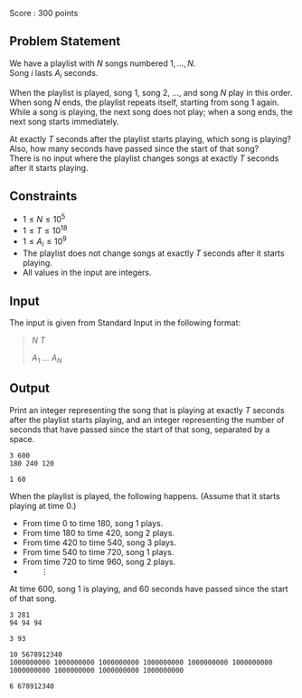 Score : $300$ points

## Problem Statement

We have a playlist with $N$ songs numbered $1, \dots, N$.<br>
Song $i$ lasts $A_i$ seconds.

When the playlist is played, song $1$, song $2$, $\ldots$, and song $N$ play in this order. When song $N$ ends, the playlist repeats itself, starting from song $1$ again. While a song is playing, the next song does not play; when a song ends, the next song starts immediately.

At exactly $T$ seconds after the playlist starts playing, which song is playing? Also, how many seconds have passed since the start of that song?<br>
There is no input where the playlist changes songs at exactly $T$ seconds after it starts playing.

## Constraints

- $1 \leq N \leq 10^5$
- $1 \leq T \leq 10^{18}$
- $1 \leq A_i \leq 10^9$
- The playlist does not change songs at exactly $T$ seconds after it starts playing.
- All values in the input are integers.

## Input

The input is given from Standard Input in the following format:

> $N$ $T$
> 
> $A_1$ $\ldots$ $A_N$

## Output

Print an integer representing the song that is playing at exactly $T$ seconds after the playlist starts playing, and an integer representing the number of seconds that have passed since the start of that song, separated by a space.

```input1
3 600
180 240 120
```

```output1
1 60
```

When the playlist is played, the following happens. (Assume that it starts playing at time $0$.)

- From time $0$ to time $180$, song $1$ plays.
- From time $180$ to time $420$, song $2$ plays.
- From time $420$ to time $540$, song $3$ plays.
- From time $540$ to time $720$, song $1$ plays.
- From time $720$ to time $960$, song $2$ plays.
- $\qquad\vdots$

At time $600$, song $1$ is playing, and $60$ seconds have passed since the start of that song.

```input2
3 281
94 94 94
```

```output2
3 93
```

```input3
10 5678912340
1000000000 1000000000 1000000000 1000000000 1000000000 1000000000 1000000000 1000000000 1000000000 1000000000
```

```output3
6 678912340
```